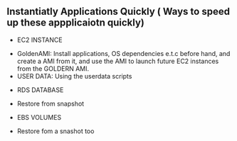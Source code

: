 ## Instantiatly Applications Quickly ( Ways to speed up these appplicaiotn quickly)
* EC2 INSTANCE 
- GoldenAMI: Install applications, OS dependencies e.t.c before hand, and create a AMI from it, and use the AMI to launch future EC2 instances from the GOLDERN AMI. 
- USER DATA: Using the userdata scripts 

* RDS DATABASE
- Restore from snapshot 

* EBS VOLUMES
- Restore fom a snashot too 